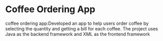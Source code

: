 # Coffee Ordering App
coffee ordering app:Developed an app to help users order coffee by selecting the quantity and getting a bill for each coffee. The project uses Java as the backend
framework and XML as the frontend framework

